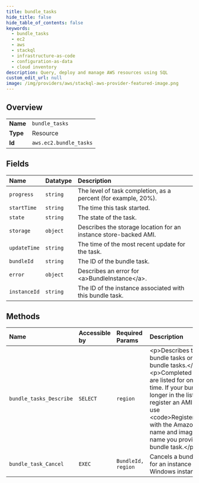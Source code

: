 ```yaml
---
title: bundle_tasks
hide_title: false
hide_table_of_contents: false
keywords:
  - bundle_tasks
  - ec2
  - aws    
  - stackql
  - infrastructure-as-code
  - configuration-as-data
  - cloud inventory
description: Query, deploy and manage AWS resources using SQL
custom_edit_url: null
image: /img/providers/aws/stackql-aws-provider-featured-image.png
---
```

  
    

## Overview
<table><tbody>
<tr><td><b>Name</b></td><td><code>bundle_tasks</code></td></tr>
<tr><td><b>Type</b></td><td>Resource</td></tr>
<tr><td><b>Id</b></td><td><code>aws.ec2.bundle_tasks</code></td></tr>
</tbody></table>

## Fields
| Name | Datatype | Description |
|:-----|:---------|:------------|
| `progress` | `string` | The level of task completion, as a percent (for example, 20%). |
| `startTime` | `string` | The time this task started. |
| `state` | `string` | The state of the task. |
| `storage` | `object` | Describes the storage location for an instance store-backed AMI. |
| `updateTime` | `string` | The time of the most recent update for the task. |
| `bundleId` | `string` | The ID of the bundle task. |
| `error` | `object` | Describes an error for &lt;a&gt;BundleInstance&lt;/a&gt;. |
| `instanceId` | `string` | The ID of the instance associated with this bundle task. |
## Methods
| Name | Accessible by | Required Params | Description |
|:-----|:--------------|:----------------|:------------|
| `bundle_tasks_Describe` | `SELECT` | `region` | &lt;p&gt;Describes the specified bundle tasks or all of your bundle tasks.&lt;/p&gt; &lt;note&gt; &lt;p&gt;Completed bundle tasks are listed for only a limited time. If your bundle task is no longer in the list, you can still register an AMI from it. Just use &lt;code&gt;RegisterImage&lt;/code&gt; with the Amazon S3 bucket name and image manifest name you provided to the bundle task.&lt;/p&gt; &lt;/note&gt; |
| `bundle_task_Cancel` | `EXEC` | `BundleId, region` | Cancels a bundling operation for an instance store-backed Windows instance. |
